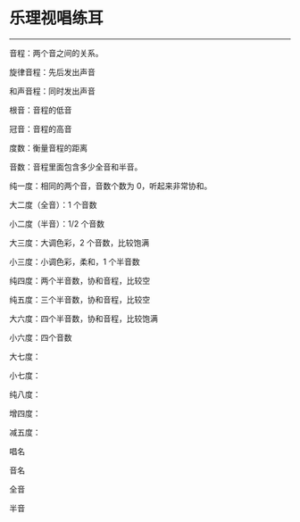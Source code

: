 # 乐理视唱练耳

---

音程：两个音之间的关系。

旋律音程：先后发出声音

和声音程：同时发出声音

根音：音程的低音

冠音：音程的高音

度数：衡量音程的距离

音数：音程里面包含多少全音和半音。

纯一度：相同的两个音，音数个数为 0，听起来非常协和。

大二度（全音）：1 个音数

小二度（半音）：1/2 个音数

大三度：大调色彩，2 个音数，比较饱满

小三度：小调色彩，柔和，1 个半音数

纯四度：两个半音数，协和音程，比较空

纯五度：三个半音数，协和音程，比较空

大六度：四个半音数，协和音程，比较饱满

小六度：四个音数

大七度：

小七度：

纯八度：

增四度：

减五度：

唱名

音名

全音

半音

